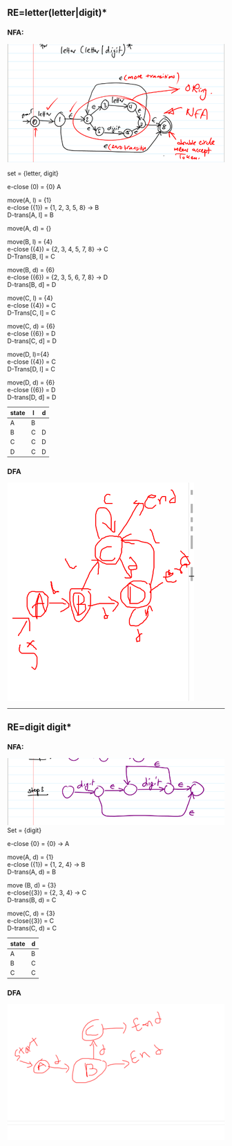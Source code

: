 ## RE=letter(letter|digit)\* 
### NFA:
![RE=letter(letter|digit)\*](../images/RE01.png)<br>

set = {letter, digit}

e-close (0) = {0} A

move(A, l) = {1}<br>
e-close ({1}) = {1, 2, 3, 5, 8} -> B<br>
D-trans[A, l] = B<br>

move(A, d) = {}

move(B, l) = {4}<br>
e-close ({4}) = {2, 3, 4, 5, 7, 8} -> C<br>
D-Trans[B, l] = C<br>

move(B, d) = {6}<br>
e-close ({6}) = {2, 3, 5, 6, 7, 8} -> D<br>
D-trans[B, d] = D<br>

move(C, l) = {4}<br>
e-close ({4}) = C<br>
D-Trans[C, l] = C<br>

move(C, d) = {6}<br>
e-close ({6}) = D<br>
D-trans[C, d] = D<br>

move(D, l)={4}<br>
e-close ({4}) = C<br>
D-Trans[D, l] = C<br>

move(D, d) = {6}<br>
e-close ({6}) = D<br>
D-trans[D, d] = D<br>

state   | l | d
-----   | - | -
A       | B |
B       | C | D
C       | C | D
D       | C | D

### DFA
![DFA\*](../images/RE01-SOL.png)<br>

---
## RE=digit digit\*
### NFA:
![RE=digit digit\*](../images/RE02.png)<br>
Set = {digit}

e-close {0} = {0} -> A

move(A, d) = {1}<br>
e-close ({1}) = {1, 2, 4} -> B<br>
D-trans(A, d) = B<br>

move (B, d) = {3}<br>
e-close({3}) = {2, 3, 4} -> C<br>
D-trans(B, d) = C<br>

move(C, d) = {3}<br>
e-close({3}) = C<br>
D-trans(C, d) = C<br>

state   | d
------- | -
A       | B
B       | C
C       | C
### DFA
![DFA\*](../images/RE02-SOL.png)<br>
